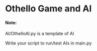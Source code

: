 # Othello Game and AI

#### Note:
AI/OthelloAI.py is a template of AI

Write your script to run/test AIs in main.py

